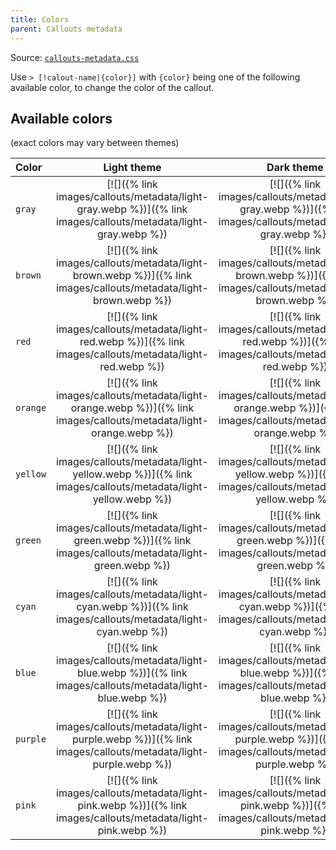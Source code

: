 ```yaml
---
title: Colors
parent: Callouts metadata
---
```


Source: [`callouts-metadata.css`](https://github.com/ElsaTam/obsidian-fancy-a-story/blob/main/snippets/editor/callouts/callouts-metadata.css)

Use `> [!calout-name|{color}]` with `{color}` being one of the following available color, to change the color of the callout.

## Available colors
(exact colors may vary between themes)

| Color | Light theme | Dark theme |
|:------|:-----------:|:----------:|
| `gray` | [![]({% link images/callouts/metadata/light-gray.webp %})]({% link images/callouts/metadata/light-gray.webp %}) | [![]({% link images/callouts/metadata/dark-gray.webp %})]({% link images/callouts/metadata/dark-gray.webp %}) |
| `brown` | [![]({% link images/callouts/metadata/light-brown.webp %})]({% link images/callouts/metadata/light-brown.webp %}) | [![]({% link images/callouts/metadata/dark-brown.webp %})]({% link images/callouts/metadata/dark-brown.webp %}) |
| `red` | [![]({% link images/callouts/metadata/light-red.webp %})]({% link images/callouts/metadata/light-red.webp %}) | [![]({% link images/callouts/metadata/dark-red.webp %})]({% link images/callouts/metadata/dark-red.webp %}) |
| `orange` | [![]({% link images/callouts/metadata/light-orange.webp %})]({% link images/callouts/metadata/light-orange.webp %}) | [![]({% link images/callouts/metadata/dark-orange.webp %})]({% link images/callouts/metadata/dark-orange.webp %}) |
| `yellow` | [![]({% link images/callouts/metadata/light-yellow.webp %})]({% link images/callouts/metadata/light-yellow.webp %}) | [![]({% link images/callouts/metadata/dark-yellow.webp %})]({% link images/callouts/metadata/dark-yellow.webp %}) |
| `green` | [![]({% link images/callouts/metadata/light-green.webp %})]({% link images/callouts/metadata/light-green.webp %}) | [![]({% link images/callouts/metadata/dark-green.webp %})]({% link images/callouts/metadata/dark-green.webp %}) |
| `cyan` | [![]({% link images/callouts/metadata/light-cyan.webp %})]({% link images/callouts/metadata/light-cyan.webp %}) | [![]({% link images/callouts/metadata/dark-cyan.webp %})]({% link images/callouts/metadata/dark-cyan.webp %}) |
| `blue` | [![]({% link images/callouts/metadata/light-blue.webp %})]({% link images/callouts/metadata/light-blue.webp %}) | [![]({% link images/callouts/metadata/dark-blue.webp %})]({% link images/callouts/metadata/dark-blue.webp %}) |
| `purple` | [![]({% link images/callouts/metadata/light-purple.webp %})]({% link images/callouts/metadata/light-purple.webp %}) | [![]({% link images/callouts/metadata/dark-purple.webp %})]({% link images/callouts/metadata/dark-purple.webp %}) |
| `pink` | [![]({% link images/callouts/metadata/light-pink.webp %})]({% link images/callouts/metadata/light-pink.webp %}) | [![]({% link images/callouts/metadata/dark-pink.webp %})]({% link images/callouts/metadata/dark-pink.webp %}) |